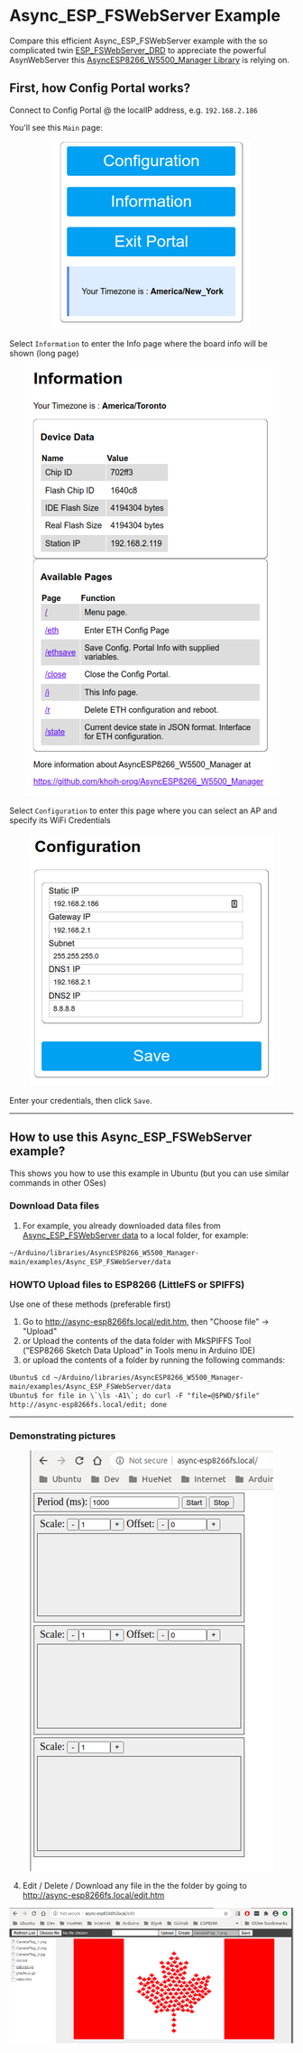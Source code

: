 # Async_ESP_FSWebServer Example

Compare this efficient Async_ESP_FSWebServer example with the so complicated twin [ESP_FSWebServer_DRD](https://github.com/khoih-prog/ESP_WiFiManager/tree/master/examples/ESP_FSWebServer_DRD) to appreciate the powerful AsynWebServer this [AsyncESP8266_W5500_Manager Library](https://github.com/khoih-prog/AsyncESP8266_W5500_Manager) is relying on.

## First, how Config Portal works?

Connect to Config Portal @ the localIP address, e.g. `192.168.2.186`


You'll see this `Main` page:

<p align="center">
    <img src="https://github.com/khoih-prog/AsyncESP8266_W5500_Manager/raw/main/Images/Main.png">
</p>

Select `Information` to enter the Info page where the board info will be shown (long page)

<p align="center">
    <img src="https://github.com/khoih-prog/AsyncESP8266_W5500_Manager/raw/main/Images/Info.png">
</p>


Select `Configuration` to enter this page where you can select an AP and specify its WiFi Credentials

<p align="center">
    <img src="https://github.com/khoih-prog/AsyncESP8266_W5500_Manager/raw/main/Images/Configuration_Standard.png">
</p>

Enter your credentials, then click `Save`.

---

## How to use this Async_ESP_FSWebServer example?

This shows you how to use this example in Ubuntu (but you can use similar commands in other OSes)

### Download Data files

1. For example, you already downloaded data files from [Async_ESP_FSWebServer data](https://github.com/khoih-prog/AsyncESP8266_W5500_Manager/tree/main/examples/Async_ESP_FSWebServer/data) to a local folder, for example:

```
~/Arduino/libraries/AsyncESP8266_W5500_Manager-main/examples/Async_ESP_FSWebServer/data
```

### HOWTO Upload files to ESP8266 (LittleFS or SPIFFS)

Use one of these methods (preferable first)

1. Go to http://async-esp8266fs.local/edit.htm, then "Choose file" -> "Upload"
2. or Upload the contents of the data folder with MkSPIFFS Tool ("ESP8266 Sketch Data Upload" in Tools menu in Arduino IDE)
3. or upload the contents of a folder by running the following commands: 

```
Ubuntu$ cd ~/Arduino/libraries/AsyncESP8266_W5500_Manager-main/examples/Async_ESP_FSWebServer/data
Ubuntu$ for file in \`\ls -A1\`; do curl -F "file=@$PWD/$file" http://async-esp8266fs.local/edit; done
```

---

### Demonstrating pictures

<p align="center">
    <img src="https://github.com/khoih-prog/AsyncESP8266_W5500_Manager/raw/main/examples/Async_ESP_FSWebServer/pics/async-esp8266fs.local.png">
</p>

4. Edit / Delete / Download any file in the the folder by going to http://async-esp8266fs.local/edit.htm

<p align="center">
    <img src="https://github.com/khoih-prog/AsyncESP8266_W5500_Manager/raw/main/examples/Async_ESP_FSWebServer/pics/async-esp8266fs.local_edit.png">
</p>


